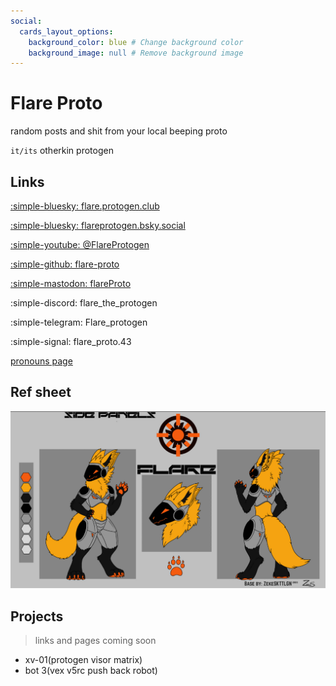 ```yaml
---
social:
  cards_layout_options:
    background_color: blue # Change background color
    background_image: null # Remove background image
---
```

# Flare Proto
random posts and shit from your local beeping proto

`it/its` otherkin protogen

## Links
[:simple-bluesky:  flare.protogen.club](https://bsky.app/profile/flare.protogen.club)

[:simple-bluesky:  flareprotogen.bsky.social](https://bsky.app/profile/flareprotogen.bsky.social)

[:simple-youtube:  @FlareProtogen](https://www.youtube.com/@FlareProtogen)

[:simple-github:  flare-proto](https://github.com/flare-proto)

[:simple-mastodon:  flareProto](https://mastodon.social/@flareProto)

:simple-discord:  flare_the_protogen

:simple-telegram:  Flare_protogen

:simple-signal:  flare_proto.43

[pronouns page](https://en.pronouns.page/@flare_proto)


## Ref sheet
![Ref Sheet](flareRefSheet.png)

## Projects
> links and pages coming soon 

- xv-01(protogen visor matrix)
- bot 3(vex v5rc push back robot)
